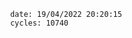 

                date: 19/04/2022 20:20:15
                cycles: 10740

                         